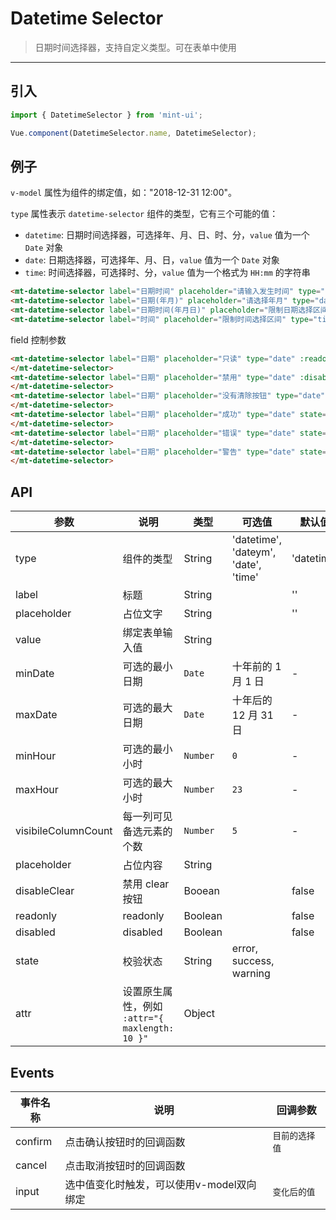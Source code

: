# Datetime Selector

> 日期时间选择器，支持自定义类型。可在表单中使用

-------------

## 引入

```javascript
import { DatetimeSelector } from 'mint-ui';

Vue.component(DatetimeSelector.name, DatetimeSelector);
```

## 例子

`v-model` 属性为组件的绑定值，如："2018-12-31 12:00"。

`type` 属性表示 `datetime-selector` 组件的类型，它有三个可能的值：
*  `datetime`: 日期时间选择器，可选择年、月、日、时、分，`value` 值为一个 `Date` 对象
*  `date`: 日期选择器，可选择年、月、日，`value` 值为一个 `Date` 对象
*  `time`: 时间选择器，可选择时、分，`value` 值为一个格式为 `HH:mm` 的字符串

```html
<mt-datetime-selector label="日期时间" placeholder="请输入发生时间" type="datetime" value="2018-08-02 11:12" disableClear :maxHour="20" required></mt-datetime-selector>
<mt-datetime-selector label="日期(年月)" placeholder="请选择年月" type="dateym"  v-model="current1" :min-date="new Date(new Date().getFullYear() - 20, 0)" :max-date="new Date(new Date().getFullYear() + 20, 11)"></mt-datetime-selector>
<mt-datetime-selector label="日期时间(年月日)" placeholder="限制日期选择区间" type="date" v-model="current2" :min-date="new Date(new Date().getFullYear() - 20, 0,1)" :max-date="new Date(new Date().getFullYear() + 20, 11,31)"></mt-datetime-selector>
<mt-datetime-selector label="时间" placeholder="限制时间选择区间" type="time" :min-hour="10" :max-hour="15" ></mt-datetime-selector>
```

field 控制参数

```html
<mt-datetime-selector label="日期" placeholder="只读" type="date" :readonly="true">
</mt-datetime-selector>
<mt-datetime-selector label="日期" placeholder="禁用" type="date" :disabled="true">
</mt-datetime-selector>
<mt-datetime-selector label="日期" placeholder="没有清除按钮" type="date" :disable-clear="true">
</mt-datetime-selector>
<mt-datetime-selector label="日期" placeholder="成功" type="date" state="success">
</mt-datetime-selector>
<mt-datetime-selector label="日期" placeholder="错误" type="date" state="error">
</mt-datetime-selector>
<mt-datetime-selector label="日期" placeholder="警告" type="date" state="warning">
</mt-datetime-selector>
```


## API
| 参数 | 说明 | 类型 | 可选值 | 默认值 |
|------|-------|---------|-------|--------|
| type | 组件的类型 | String | 'datetime', 'dateym', 'date', 'time' | 'datetime' |
| label | 标题 | String | | '' |
| placeholder | 占位文字 | String | | '' |
| value | 绑定表单输入值 | String | | |
| minDate | 可选的最小日期 | `Date` | 十年前的 1 月 1 日 | - |
| maxDate | 可选的最大日期 | `Date` | 十年后的 12 月 31 日 | - |
| minHour | 可选的最小小时 | `Number` | `0` | - |
| maxHour | 可选的最大小时 | `Number` | `23` | - |
| visibileColumnCount | 每一列可见备选元素的个数 | `Number` | `5` | - |
| placeholder | 占位内容 |String | | |
| disableClear | 禁用 clear 按钮 | Booean | | false |
| readonly | readonly |Boolean | | false |
| disabled | disabled |Boolean | | false |
| state | 校验状态 | String | error, success, warning | |
| attr | 设置原生属性，例如 `:attr="{ maxlength: 10 }"` | Object | |

## Events
| 事件名称 | 说明 | 回调参数 |
|------|-------|---------|
| confirm | 点击确认按钮时的回调函数 | `目前的选择值` |
| cancel | 点击取消按钮时的回调函数 |  |
| input | 选中值变化时触发，可以使用v-model双向绑定 | `变化后的值` |

